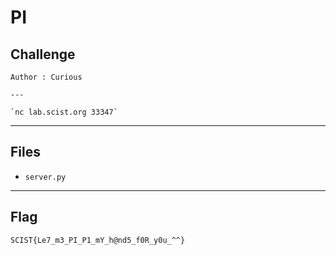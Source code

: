 # PI
## Challenge
```
Author : Curious

---

`nc lab.scist.org 33347`
```

---
## Files
- `server.py`

---
## Flag
```
SCIST{Le7_m3_PI_P1_mY_h@nd5_f0R_y0u_^^}
```
